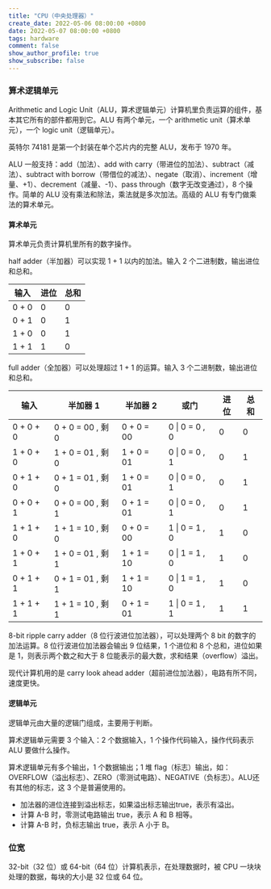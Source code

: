 ```yaml
---
title: "CPU（中央处理器）"
create_date: 2022-05-06 08:00:00 +0800
date: 2022-05-07 08:00:00 +0800
tags: hardware
comment: false
show_author_profile: true
show_subscribe: false
---
```


### 算术逻辑单元

Arithmetic and Logic Unit（ALU，算术逻辑单元）计算机里负责运算的组件，基本其它所有的部件都用到它。ALU 有两个单元，一个 arithmetic unit（算术单元），一个 logic unit（逻辑单元）。

英特尔 74181 是第一个封装在单个芯片内的完整 ALU，发布于 1970 年。

ALU 一般支持：add（加法）、add with carry（带进位的加法）、subtract（减法）、subtract with borrow（带借位的减法）、negate（取消）、increment（增量、+1）、decrement（减量、-1）、pass through（数字无改变通过），8 个操作。简单的 ALU 没有乘法和除法，乘法就是多次加法。高级的 ALU 有专门做乘法的算术单元。

#### 算术单元

算术单元负责计算机里所有的数字操作。

half adder（半加器）可以实现 1 + 1 以内的加法。输入 2 个二进制数，输出进位和总和。

| 输入 | 进位 | 总和 |
| --- | --- | --- |
| 0 + 0 | 0 | 0 |
| 0 + 1 | 0 | 1 |
| 1 + 0 | 0 | 1 |
| 1 + 1 | 1 | 0 |

full adder（全加器）可以处理超过 1 + 1 的运算。输入 3 个二进制数，输出进位和总和。

| 输入 | 半加器 1 | 半加器 2 | 或门 | 进位 | 总和 |
| --- | --- | --- | --- | --- | --- |
| 0 + 0 + 0 | 0 + 0 = 00 , 剩 0 | 0 + 0 = 00 | 0 \| 0 = 0 , 0 | 0 | 0 |
| 1 + 0 + 0 | 1 + 0 = 01 , 剩 0 | 1 + 0 = 01 | 0 \| 0 = 0 , 1 | 0 | 1 |
| 0 + 1 + 0 | 0 + 1 = 01 , 剩 0 | 1 + 0 = 01 | 0 \| 0 = 0 , 1 | 0 | 1 |
| 0 + 0 + 1 | 0 + 0 = 00 , 剩 1 | 0 + 1 = 01 | 0 \| 0 = 0 , 1 | 0 | 1 |
| 1 + 1 + 0 | 1 + 1 = 10 , 剩 0 | 0 + 0 = 00 | 1 \| 0 = 1 , 0 | 1 | 0 |
| 1 + 0 + 1 | 1 + 0 = 01 , 剩 1 | 1 + 1 = 10 | 0 \| 1 = 1 , 0 | 1 | 0 |
| 0 + 1 + 1 | 0 + 1 = 01 , 剩 1 | 1 + 1 = 10 | 0 \| 1 = 1 , 0 | 1 | 0 |
| 1 + 1 + 1 | 1 + 1 = 10 , 剩 1 | 0 + 1 = 01 | 1 \| 0 = 1 , 1 | 1 | 1 |

8-bit ripple carry adder（8 位行波进位加法器），可以处理两个 8 bit 的数字的加法运算。8 位行波进位加法器会输出 9 位结果，1 个进位和 8 个总和，进位如果是 1，则表示两个数之和大于 8 位能表示的最大数，求和结果（overflow）溢出。

现代计算机用的是 carry look ahead adder（超前进位加法器），电路有所不同，速度更快。

#### 逻辑单元

逻辑单元由大量的逻辑门组成，主要用于判断。

算术逻辑单元需要 3 个输入：2 个数据输入，1 个操作代码输入，操作代码表示 ALU 要做什么操作。

算术逻辑单元有多个输出，1 个数据输出；1 堆 flag（标志）输出，如：OVERFLOW（溢出标志）、ZERO（零测试电路）、NEGATIVE（负标志）。ALU还有其他的标志，这 3 个是普遍使用的。

- 加法器的进位连接到溢出标志，如果溢出标志输出true，表示有溢出。
- 计算 A-B 时，零测试电路输出 true，表示 A 和 B 相等。
- 计算 A-B 时，负标志输出 true，表示 A 小于 B。

### 位宽

32-bit（32 位）或 64-bit（64 位）计算机表示，在处理数据时，被 CPU 一块块处理的数据，每块的大小是 32 位或 64 位。